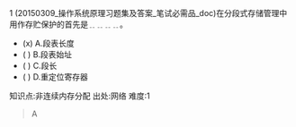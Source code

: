 1
(20150309_操作系统原理习题集及答案_笔试必需品_doc)在分段式存储管理中用作存贮保护的首先是﹎﹎﹎﹎。
- (x) A.段表长度
- ( ) B.段表始址
- ( ) C.段长
- ( ) D.重定位寄存器

知识点:非连续内存分配
出处:网络
难度:1
> A
